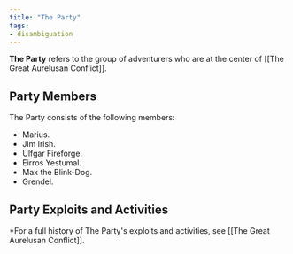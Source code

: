 ```yaml
---
title: "The Party"
tags:
- disambiguation
---
```

**The Party** refers to the group of adventurers who are at the center of [[The Great Aurelusan Conflict]].

## Party Members
The Party consists of the following members:
- Marius.
- Jim Irish.
- Ulfgar Fireforge.
- Eirros Yestumal.
- Max the Blink-Dog.
- Grendel.

## Party Exploits and Activities
*For a full history of The Party's exploits and activities, see [[The Great Aurelusan Conflict]].
